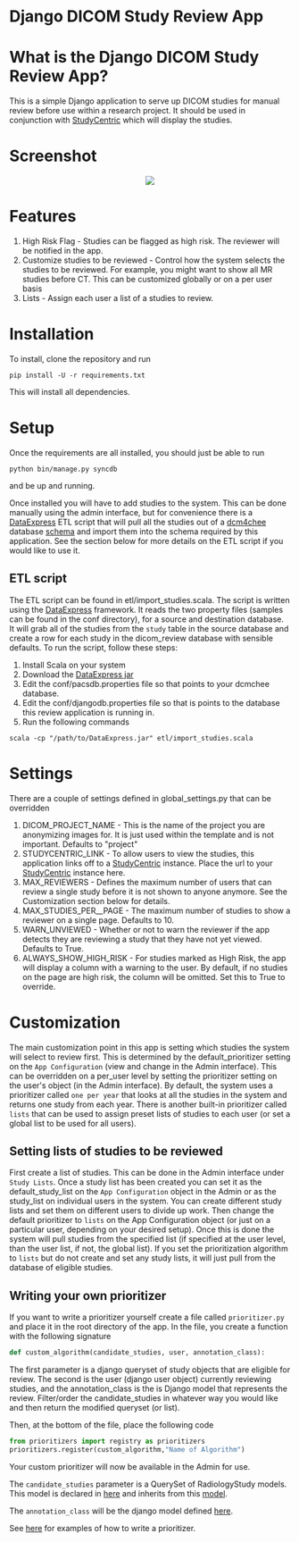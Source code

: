 # Django DICOM Study Review App

# What is the Django DICOM Study Review App?
This is a simple Django application to serve up DICOM studies for manual review before use within a research project. It should be used in conjunction with [StudyCentric](https://github.com/cbmi/studycentric) which will display the studies.

# Screenshot
<center>
<img src="https://raw.github.com/cbmi/django-dicom-review/master/dicom_review.png"/>
</center>

# Features
1. High Risk Flag - Studies can be flagged as high risk. The reviewer will be notified in the app.
1. Customize studies to be reviewed - Control how the system selects the studies to be reviewed. For example, you might want to show all MR studies before CT. This can be customized globally or on a per user basis
1. Lists - Assign each user a list of a studies to review.

# Installation
To install, clone the repository and run 


```pip install -U -r requirements.txt```

This will install all dependencies.

# Setup

Once the requirements are all installed, you should just be able to run

`python bin/manage.py syncdb`

and be up and running.

Once installed you will have to add studies to the system. This can be done manually using the admin interface, but for convenience there is a [DataExpress](http://dataexpress.research.chop.edu/) ETL script that will pull all the studies out of a [dcm4chee](http://www.dcm4che.org/confluence/display/ee2/Home) database [schema](http://www.dcm4che.org/confluence/download/attachments/496/pacstables_dcm4chee_216.jpg) and import them into the schema required by this application. See the section below for more details on the ETL script if you would like to use it.

## ETL script

The ETL script can be found in etl/import_studies.scala. The script is written using the [DataExpress](http://dataexpress.research.chop.edu/) framework. It reads the two property files (samples can be found in the conf directory), for a source and destination database. It will grab all of the studies from the `study` table in the source database and create a row for each study in the dicom_review database with sensible defaults. To run the script, follow these steps:


1. Install Scala on your system
2. Download the [DataExpress jar](https://github.com/downloads/cbmi/dataexpress/DataExpress-0.9.0-jar-with-dependencies.jar)
3. Edit the conf/pacsdb.properties file so that points to your dcmchee database.
4. Edit the conf/djangodb.properties file so that is points to the database this review application is running in.
5. Run the following commands

```
scala -cp "/path/to/DataExpress.jar" etl/import_studies.scala
```

# Settings
There are a couple of settings defined in global_settings.py that can be overridden

1. DICOM\_PROJECT_NAME - This is the name of the project you are anonymizing images for. It is just used within the template and is not important. Defaults to "project"
2. STUDYCENTRIC_LINK - To allow users to view the studies, this application links off to a [StudyCentric](https://github.com/cbmi/studycentric) instance. Place the url to your [StudyCentric](https://github.com/cbmi/studycentric) instance here.
3. MAX_REVIEWERS - Defines the maximum number of users that can review a single study before it is not shown to anyone anymore. See the Customization section below for details.
4. MAX\_STUDIES\_PER__PAGE - The maximum number of studies to show a reviewer on a single page. Defaults to 10.
5. WARN_UNVIEWED - Whether or not to warn the reviewer if the app detects they are reviewing a study that they have not yet viewed. Defaults to True.
6. ALWAYS\_SHOW\_HIGH_RISK - For studies marked as High Risk, the app will display a column with a warning to the user. By default, if no studies on the page are high risk, the column will be omitted. Set this to True to override.


# Customization

The main customization point in this app is setting which studies the system will select to review first. This is determined by the default_prioritizer setting on the `App Configuration` (view and change in the Admin interface). This can be overridden on a per_user level by setting the prioritizer setting on the user's object (in the Admin interface). By default, the system uses a prioritizer called `one per year` that looks at all the studies in the system and returns one study from each year. There is another built-in prioritizer called `lists` that can be used to assign preset lists of studies to each user (or set a global list to be used for all users).

## Setting lists of studies to be reviewed

First create a list of studies. This can be done in the Admin interface under `Study Lists`. Once a study list has been created you can set it as the default_study_list on the `App Configuration` object in the Admin or as the study_list on individual users in the system. You can create different study lists and set them on different users to divide up work. Then change the default prioritizer to `lists` on the App Configuration object (or just on a particular user, depending on your desired setup). Once this is done the system will pull studies from the specified list (if specified at the user level, than the user list, if not, the global list). If you set the prioritization algorithm to `lists` but do not create and set any study lists, it will just pull from the database of eligible studies.

## Writing your own prioritizer

If you want to write a prioritizer yourself create a file called
`prioritizer.py` and place it in the root directory of the app. In the file, you create a function with the following signature


```python
def custom_algorithm(candidate_studies, user, annotation_class):
```

The first parameter is a django queryset of study objects that are eligible for review. The second is the user (django user object) currently reviewing studies, and the annotation_class is the is Django model that represents the review. Filter/order the candidate_studies in whatever way you would like and then return the modified queryset (or list).

Then, at the bottom of the file, place the following code

```python
from prioritizers import registry as prioritizers
prioritizers.register(custom_algorithm,"Name of Algorithm")
```

Your custom prioritizer will now be available in the Admin for use.

The `candidate_studies` parameter is a QuerySet of RadiologyStudy models. This model is declared in [here](https://github.com/cbmi/django-dicom-models/blob/master/dicom_models/staging/models.py#L69-L84) and inherits from this [model](https://github.com/cbmi/django-dicom-models/blob/master/dicom_models/core/models/data/radiology.py#L27-L33).

The `annotation_class` will be the django model defined [here](https://github.com/cbmi/django-dicom-models/blob/master/dicom_models/staging/models.py#L86-L94).

See [here](https://github.com/cbmi/django-dicom-review/blob/master/dicom_review/prioritizers.py#L9-L18) for examples of how to write a prioritizer.
